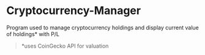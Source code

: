 # Cryptocurrency-Manager

Program used to manage cryptocurrency holdings and display current value of holdings* with P/L

> \*uses CoinGecko API for valuation
